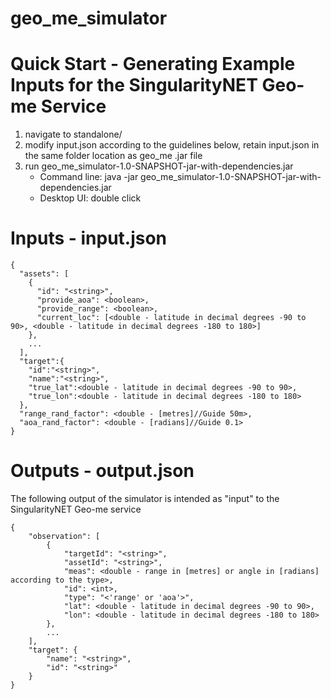 # geo_me_simulator

# Quick Start - Generating Example Inputs for the SingularityNET Geo-me Service
1. navigate to standalone/
2. modify input.json according to the guidelines below, retain input.json in the same folder location as geo_me .jar file
3. run geo_me_simulator-1.0-SNAPSHOT-jar-with-dependencies.jar
   - Command line: java -jar geo_me_simulator-1.0-SNAPSHOT-jar-with-dependencies.jar
   - Desktop UI: double click

# Inputs - input.json
```
{
  "assets": [
    {
      "id": "<string>",
      "provide_aoa": <boolean>,
      "provide_range": <boolean>,
      "current_loc": [<double - latitude in decimal degrees -90 to 90>, <double - latitude in decimal degrees -180 to 180>]
    },
    ...
  ],
  "target":{
    "id":"<string>",
    "name":"<string>",
    "true_lat":<double - latitude in decimal degrees -90 to 90>,
    "true_lon":<double - latitude in decimal degrees -180 to 180>
  },
  "range_rand_factor": <double - [metres]//Guide 50m>,
  "aoa_rand_factor": <double - [radians]//Guide 0.1>
}
```

# Outputs - output.json
The following output of the simulator is intended as "input" to the SingularityNET Geo-me service
```
{
    "observation": [
        {
            "targetId": "<string>",
            "assetId": "<string>",
            "meas": <double - range in [metres] or angle in [radians] according to the type>,          
            "id": <int>,
            "type": "<'range' or 'aoa'>",
            "lat": <double - latitude in decimal degrees -90 to 90>,
            "lon": <double - latitude in decimal degrees -180 to 180>
        },
        ...
    ],
    "target": {
        "name": "<string>",
        "id": "<string>"
    }
}
```
